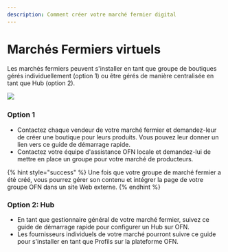 ```yaml
---
description: Comment créer votre marché fermier digital
---
```


# Marchés Fermiers virtuels

Les marchés fermiers peuvent s'installer en tant que groupe de boutiques gérés individuellement (option 1) ou être gérés de manière centralisée en tant que Hub (option 2).

![](<../.gitbook/assets/Capture d’écran 2021-12-30 à 15.05.24.png>)

### Option 1

* Contactez chaque vendeur de votre marché fermier et demandez-leur de créer une boutique pour leurs produits. Vous pouvez leur donner un lien vers ce guide de démarrage rapide.&#x20;
* Contactez votre équipe d'assistance OFN locale et demandez-lui de mettre en place un groupe pour votre marché de producteurs.

{% hint style="success" %}
Une fois que votre groupe de marché fermier a été créé, vous pourrez gérer son contenu et intégrer la page de votre groupe OFN dans un site Web externe.
{% endhint %}

### Option 2: Hub

* En tant que gestionnaire général de votre marché fermier, suivez ce guide de démarrage rapide pour configurer un Hub sur OFN.&#x20;
* Les fournisseurs individuels de votre marché pourront suivre ce guide pour s'installer en tant que Profils sur la plateforme OFN.

